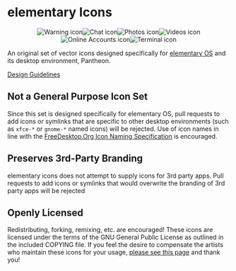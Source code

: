 # elementary Icons

<div style="width:100%;display:inline-block;text-align:center;">
    <img title="Warning icon" class="hig-icon" src="http://elementary.io/images/docs/human-interface-guidelines/icons/64/dialog-warning.svg"><img title="Chat icon" class="hig-icon" src="http://elementary.io/images/docs/human-interface-guidelines/icons/64/internet-chat.svg"><img title="Photos icon" class="hig-icon" src="http://elementary.io/images/docs/human-interface-guidelines/icons/64/multimedia-photo-manager.svg"><img title="Videos icon" class="hig-icon" src="http://elementary.io/images/docs/human-interface-guidelines/icons/64/multimedia-video-player.svg"><img title="Online Accounts icon" class="hig-icon" src="http://elementary.io/images/docs/human-interface-guidelines/icons/64/preferences-desktop-online-accounts.svg"><img title="Terminal icon" class="hig-icon" src="http://elementary.io/images/docs/human-interface-guidelines/icons/64/utilities-terminal.svg">
 </div>

An original set of vector icons designed specifically for [elementary OS](http://elementary.io) and its desktop environment, Pantheon.

[Design Guidelines](http://elementary.io/docs/human-interface-guidelines#iconography)

## Not a General Purpose Icon Set
Since this set is designed specifically for elementary OS, pull requests to add icons or symlinks that are specific to other desktop environments (such as `xfce-*` or `gnome-*` named icons) will be rejected. Use of icon names in line with the [FreeDesktop.Org Icon Naming Specification](http://standards.freedesktop.org/icon-naming-spec/icon-naming-spec-latest.html) is encouraged.

## Preserves 3rd-Party Branding
elementary icons does not attempt to supply icons for 3rd party apps. Pull requests to add icons or symlinks that would overwrite the branding of 3rd party apps will be rejected

## Openly Licensed
Redistributing, forking, remixing, etc. are encouraged! These icons are licensed under the terms of the GNU General Public License as outlined in the included COPYING file. If you feel the desire to compensate the artists who maintain these icons for your usage, [please see this page](http://elementary.io/get-involved#funding) and thank you!
